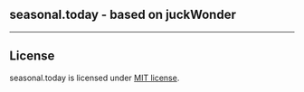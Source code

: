 ## seasonal.today - based on juckWonder

---------------

## License

seasonal.today is licensed under [MIT license](https://github.com/dogwonder/juckWonder/blob/master/LICENSE). 


